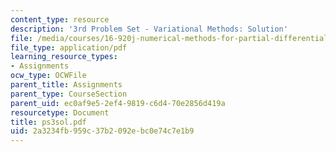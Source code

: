 ```yaml
---
content_type: resource
description: '3rd Problem Set - Variational Methods: Solution'
file: /media/courses/16-920j-numerical-methods-for-partial-differential-equations-sma-5212-spring-2003/2a3234fb959c37b2092ebc0e74c7e1b9_ps3sol.pdf
file_type: application/pdf
learning_resource_types:
- Assignments
ocw_type: OCWFile
parent_title: Assignments
parent_type: CourseSection
parent_uid: ec0af9e5-2ef4-9819-c6d4-70e2856d419a
resourcetype: Document
title: ps3sol.pdf
uid: 2a3234fb-959c-37b2-092e-bc0e74c7e1b9
---
```

